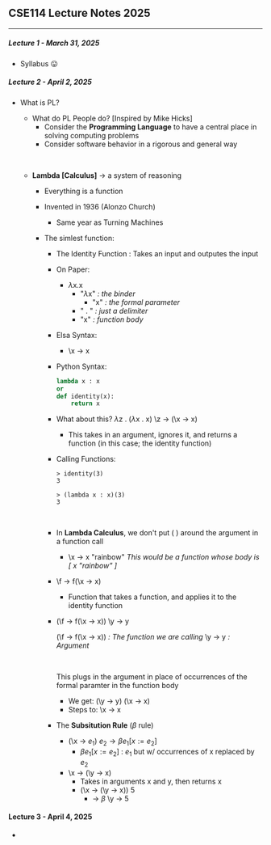 ## CSE114 Lecture Notes 2025
---
##### Lecture 1 - March 31, 2025
- Syllabus 😛 
$~$
##### Lecture 2 - April 2, 2025
- What is PL?
    - What do PL People do? [Inspired by Mike Hicks]
        - Consider the **Programming Language** to have a central place in solving computing problems
        - Consider software behavior in a rigorous and general way

    $~$

    - **Lambda [Calculus]** $\rightarrow$ a system of reasoning
        - Everything is a function
        - Invented in 1936 (Alonzo Church)
            - Same year as Turning Machines
    $~$
        - The simlest function:
            - The Identity Function : Takes an input and outputes the input
            $~$
            - On Paper:
                - $\lambda$x.x
                    - "$\lambda$x" *: the binder*
                        - "x" *: the formal parameter*
                    - " . " *: just a delimiter*
                    - "x" *: function body*
                    $~$
            - Elsa Syntax:
                - \x $\rightarrow$ x 
                $~$

            - Python Syntax:
                ```python
                lambda x : x
                or
                def identity(x):
                    return x
                ```
            
            - What about this?
            $\lambda$z . ($\lambda$x . x)
            \z $\rightarrow$ (\x $\rightarrow$ x)
                - This takes in an argument, ignores it, and returns a function (in this case; the identity function)
                $~$
            - Calling Functions:
                ~~~
                > identity(3)
                3
                ~~~
                ~~~
                > (lambda x : x)(3)
                3
                ~~~
            $~$

            - In **Lambda Calculus**, we don't put ( ) around the argument in a function call
                - \x $\rightarrow$ x "rainbow"
                *This would be a function whose body is [ x "rainbow" ]*
            $~$
            - \f $\rightarrow$ f(\x $\rightarrow$ x)
                - Function that takes a function, and applies it to the identity function
            $~$
            - (\f $\rightarrow$ f(\x $\rightarrow$ x)) \y $\rightarrow$ y
                
                (\f $\rightarrow$ f(\x $\rightarrow$ x)) *: The function we are calling*
                \y $\rightarrow$ y *: Argument*

                $~$

                This plugs in the argument in place of occurrences of the formal paramter in the function body
                - We get:
                (\y $\rightarrow$ y) (\x $\rightarrow$ x)
                - Steps to: \x $\rightarrow$ x
            $~$
            - The **Subsitution Rule** ($\beta$ rule)
                - (\x $\rightarrow$ $e_1$) $e_2 \rightarrow \beta e_1[x := e_2]$
                    - $\beta e_1[x := e_2]$ : $e_1$ but w/ occurrences of x replaced by $e_2$
                $~$
                - \x $\rightarrow$ (\y $\rightarrow$ x)
                    - Takes in arguments x and y, then returns x
                    - (\x $\rightarrow$ (\y $\rightarrow$ x)) 5
                        - $\rightarrow$ $\beta$ \y $\rightarrow$ 5
   
#### Lecture 3 - April 4, 2025

- 




